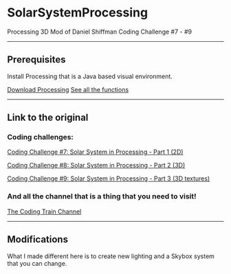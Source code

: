 # SolarSystemProcessing
Processing 3D Mod of Daniel Shiffman Coding Challenge #7 - #9

----------------------

## Prerequisites

Install Processing that is a Java based visual environment.

[Download Processing](https://processing.org/download)
[See all the functions](https://processing.org/reference)

----------------------

## Link to the original

### Coding challenges:

[Coding Challenge #7: Solar System in Processing - Part 1 (2D)](https://www.youtube.com/watch?v=l8SiJ-RmeHU)

[Coding Challenge #8: Solar System in Processing - Part 2 (3D)](https://www.youtube.com/watch?v=dncudkelNxw)

[Coding Challenge #9: Solar System in Processing - Part 3 (3D textures)](https://www.youtube.com/watch?v=FGAwi7wpU8c)

### And all the channel that is a thing that you need to visit!

[The Coding Train Channel](https://www.youtube.com/channel/UCvjgXvBlbQiydffZU7m1_aw)


----------------------

## Modifications

What I made different here is to create new lighting and a Skybox system that you can change.
